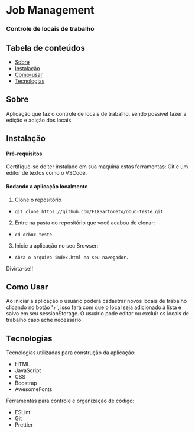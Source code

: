 # Job Management  
### Controle de locais de trabalho  

## Tabela de conteúdos
* [Sobre](https://github.com/FIXSartoreto/obuc-teste#Sobre)
* [Instalação](https://github.com/FIXSartoreto/obuc-teste#Instalação)
* [Como-usar](https://github.com/FIXSartoreto/obuc-teste#Como-usar)
* [Tecnologias](https://github.com/FIXSartoreto/obuc-teste#Tecnologias)

## Sobre
Aplicação que faz o controle de locais de trabalho, sendo possivel fazer a edição e adição dos locais.

## Instalação
#### Pré-requisitos
Certifique-se de ter instalado em sua maquina estas ferramentas: Git e um editor de textos como o VSCode.

#### Rodando a aplicação localmente  
1. Clone o repositório  
* ``` git clone https://github.com/FIXSartoreto/obuc-teste.git ```  
2. Entre na pasta do repositório que você acabou de clonar:  
* ``` cd orbuc-teste ```
3. Inicie a aplicação no seu Browser:  
* ``` Abra o arquivo index.html no seu navegador. ```

Divirta-se!!  

## Como Usar  

Ao iniciar a aplicação o usuário poderá cadastrar novos locais de trabalho clicando no botão '+', isso fará com que o local seja adicionado à lista e
salvo em seu sessionStorage.
O usuário pode editar ou excluir os locais de trabalho caso ache necessário.

## Tecnologias
Tecnologias utilizadas para construção da aplicação:  
* HTML
* JavaScript
* CSS
* Boostrap
* AwesomeFonts

Ferramentas para controle e organização de código:  
* ESLint
* Git
* Prettier
